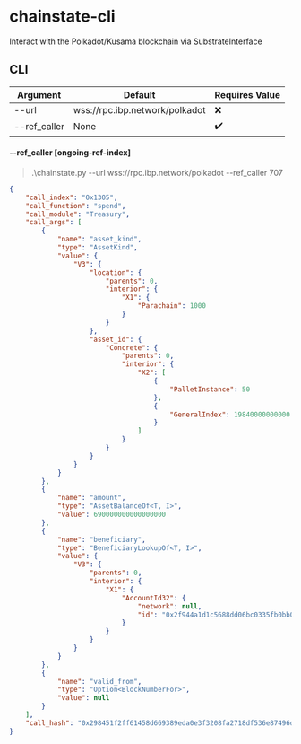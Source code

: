 # chainstate-cli
Interact with the Polkadot/Kusama blockchain via SubstrateInterface

## CLI

| Argument            | Default                        | Requires Value     |
|---------------------|--------------------------------|--------------------|
| --url               | wss://rpc.ibp.network/polkadot | :x:                | 
| --ref_caller        | None                           | :heavy_check_mark: |


#### --ref_caller [ongoing-ref-index]
> .\chainstate.py --url wss://rpc.ibp.network/polkadot --ref_caller 707
```json
{
    "call_index": "0x1305",
    "call_function": "spend",
    "call_module": "Treasury",
    "call_args": [
        {
            "name": "asset_kind",
            "type": "AssetKind",
            "value": {
                "V3": {
                    "location": {
                        "parents": 0,
                        "interior": {
                            "X1": {
                                "Parachain": 1000
                            }
                        }
                    },
                    "asset_id": {
                        "Concrete": {
                            "parents": 0,
                            "interior": {
                                "X2": [
                                    {
                                        "PalletInstance": 50
                                    },
                                    {
                                        "GeneralIndex": 19840000000000
                                    }
                                ]
                            }
                        }
                    }
                }
            }
        },
        {
            "name": "amount",
            "type": "AssetBalanceOf<T, I>",
            "value": 690000000000000000
        },
        {
            "name": "beneficiary",
            "type": "BeneficiaryLookupOf<T, I>",
            "value": {
                "V3": {
                    "parents": 0,
                    "interior": {
                        "X1": {
                            "AccountId32": {
                                "network": null,
                                "id": "0x2f944a1d1c5688dd06bc0335fb0bb058fa7fb2805a4247047dbbbc6c15121bc9"
                            }
                        }
                    }
                }
            }
        },
        {
            "name": "valid_from",
            "type": "Option<BlockNumberFor>",
            "value": null
        }
    ],
    "call_hash": "0x298451f2ff61458d669389eda0e3f3208fa2718df536e87496d8068adf759f61"
}
```
